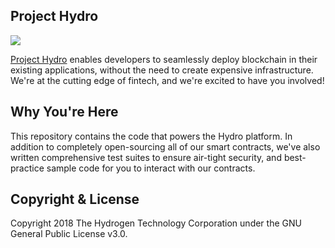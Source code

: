 ## Project Hydro
<img src="https://www.hydrogenplatform.com/images/logo_hydro.png">

[Project Hydro](http://www.projecthydro.com) enables developers to seamlessly deploy blockchain in their existing applications, without the need to create expensive infrastructure. We're at the cutting edge of fintech, and we're excited to have you involved!

## Why You're Here
This repository contains the code that powers the Hydro platform. In addition to completely open-sourcing all of our smart contracts, we've also written comprehensive test suites to ensure air-tight security, and best-practice sample code for you to interact with our contracts.

## Copyright & License
Copyright 2018 The Hydrogen Technology Corporation under the GNU General Public License v3.0.
